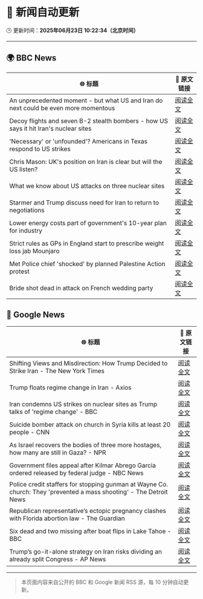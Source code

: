# 🧠 新闻自动更新

🕒 更新时间：**2025年06月23日 10:22:34（北京时间）**

---

## 🌍 BBC News

| 🌐 标题 | 🔗 原文链接 |
|--------|-------------|
| An unprecedented moment - but what US and Iran do next could be even more momentous | [阅读全文](https://www.bbc.com/news/articles/cy0w94yj68xo) |
| Decoy flights and seven B-2 stealth bombers - how US says it hit Iran's nuclear sites | [阅读全文](https://www.bbc.com/news/articles/cew0x7159edo) |
| 'Necessary' or 'unfounded'? Americans in Texas respond to US strikes | [阅读全文](https://www.bbc.com/news/videos/c07dg04ke45o) |
| Chris Mason: UK's position on Iran is clear but will the US listen? | [阅读全文](https://www.bbc.com/news/articles/cwyep25p5d0o) |
| What we know about US attacks on three nuclear sites | [阅读全文](https://www.bbc.com/news/articles/cvg9r4q99g4o) |
| Starmer and Trump discuss need for Iran to return to negotiations | [阅读全文](https://www.bbc.com/news/articles/cq53l41gl8jo) |
| Lower energy costs part of government's 10-year plan for industry | [阅读全文](https://www.bbc.com/news/articles/c1ljnrrmd7jo) |
| Strict rules as GPs in England start to prescribe weight loss jab Mounjaro | [阅读全文](https://www.bbc.com/news/articles/cglz4xyk7w9o) |
| Met Police chief 'shocked' by planned Palestine Action protest | [阅读全文](https://www.bbc.com/news/articles/c79q1jv8p24o) |
| Bride shot dead in attack on French wedding party | [阅读全文](https://www.bbc.com/news/articles/cn0q8pypxwxo) |

## 📰 Google News

| 🌐 标题 | 🔗 原文链接 |
|--------|-------------|
| Shifting Views and Misdirection: How Trump Decided to Strike Iran - The New York Times | [阅读全文](https://news.google.com/rss/articles/CBMihgFBVV95cUxNN3NmUjhBZ3BOa0wtUmNRQ041cXROUjVyeWhya2ZGYmUtLWdMMVFyZ3RLd1gtc3dyTHQ0Tm5CbGZreG9wM3NNbzVaek1jS3hVdzhmSHBsQ1FObkd1SUxicml1cFcybmxqYmRmdTh4OFpKM3p4X1RKYzkxRUpURE5EdlhaTDg4Zw?oc=5) |
| Trump floats regime change in Iran - Axios | [阅读全文](https://news.google.com/rss/articles/CBMiaEFVX3lxTFBQYnFkWGR1ZTY3WDk4M3pxWnBwdTJWbnpnRUNESUJTRTlPck5DYzdNWXdRUEhHM2JmTTFiSFhKektSdWNtUllCQlZ0a2FOZjZMekNSTFF6QWxQdXBRZGZ1VEUwdjBlZ3Rr?oc=5) |
| Iran condemns US strikes on nuclear sites as Trump talks of 'regime change' - BBC | [阅读全文](https://news.google.com/rss/articles/CBMiVEFVX3lxTE1FdFFXQUJUY3FhZHh1WDlIWWVWRUM2SEFoSm42cXJMSDhRdEY2WEl5MzdJVzFLVEFGSHl3SFZJQkRQX3QyR3poRFlmcW4taExZOUY2Qg?oc=5) |
| Suicide bomber attack on church in Syria kills at least 20 people - CNN | [阅读全文](https://news.google.com/rss/articles/CBMiiAFBVV95cUxQZEFQWkdYeUtYMFItdEU2R1F3WkxBMTA5TmthdTFhVVFXT1Jxc2JCRlBKeVNKVW1mUW5fNkpIYVliN295dUV0ZDRYZUNHSnZlTVNmSlEzUVFRNGljS2pNLWdkLVFadk1TVTg3QkF6d1Y0cVU4UHJyZGdTTW1RTWhxeHBKRmdFMjNW0gGOAUFVX3lxTFBLZHFJZ3gzTFRsaXUzaEt0Q25TbGN1QUhPY0ktX2hSOGVlQ3BwdEIycHhCVWZTZ2pwNTBkeTdKWlhUc1NBalVFdmtSZWJqREJRS04zTjFNQXAySGs0Wnc2QkQ0WXRsVC1PN3FCNUVtWkREeFI2bVRYbnJhSFJPaldjN2hHZDRRRGpIQWxkOGc?oc=5) |
| As Israel recovers the bodies of three more hostages, how many are still in Gaza? - NPR | [阅读全文](https://news.google.com/rss/articles/CBMiwgFBVV95cUxOZVYtVjZTNF9TSWdRSW5kN3d2LWxjSFlNaEJsQ21IWi1nLV9kb2ttU3lnaVlJVDF5NDNrMVNVQ0RZVWRaRkJpN2JGY0F3ZUFMSkJJQjJCRm40TTY2ZHpNa0kxcVpBQUotaEk3OGxIVmlGQ2xxSUtpNXZUVURZRUVoWm1jRnh5TC1NRE43R0lEZ0dWMFhnRVh6cVNMNmRGMzhobV9FclRNQkk3TWl4OWtDc0ljYVU4cmlCYUpyTnR2cG9sdw?oc=5) |
| Government files appeal after Kilmar Abrego Garcia ordered released by federal judge - NBC News | [阅读全文](https://news.google.com/rss/articles/CBMitgFBVV95cUxPTjVtVmtxVGwwcjBZZmNhNVlldmo0LTZrNFZ6RVlRTEo2VmFZTWdDRWk2RUJaWU45N0xfRWhRNzlsUmhBZVdpcTJYWk9XdXo0SU1WTVBYbnFMXzR1c2ktOUZVTTVxVl9oOS1XREd4c2lhdE9FTmZkYnF4em15VzRKVEc0SlJJTGZQYUtlNEI4WkNnc1hOYWt6eGxGR3NPa3BxUmJ2YkZmbnNKejV5QmVpWVFSbXRzd9IBVkFVX3lxTE5FbjNSelJPUkNEZW1vVDlGY3o2VVAwUG9Sa0d0Y2VjR1FvVGp1TmI4d0lFLWJHaGxRRnJKcmNEV3ZFb1VWRmN6dWhGX0Z1Mkc2eDlwanhn?oc=5) |
| Police credit staffers for stopping gunman at Wayne Co. church: They 'prevented a mass shooting' - The Detroit News | [阅读全文](https://news.google.com/rss/articles/CBMi7AFBVV95cUxNYjFvZ2IzQXJvOGJQVkoxVzNsS2ZzaWNQdTBzQXFjdWhTS3N3d2JMc192NC1lMFRRdkxxX3NIY2pxdnlzVmdYMm51ZVRwYl83RmxuenVyWjFseDBGRVpIdEhiZno5Q205RFhqWl9JdE5veVBCdGt4V242TTBkb0Q4X2lVWjhWaGptZFhzdjItM2Nqa0xtR2pGRXlwRG55YnJUYWNJTTItVzlrSG9EWlludDA2MkRHR3JQV0twNUQ0NEJBSEJfNTRBbkJrNGpnMGJCVEhzMjRSNndwelNNbVI2RUhwd3N4S2dGZE53aQ?oc=5) |
| Republican representative’s ectopic pregnancy clashes with Florida abortion law - The Guardian | [阅读全文](https://news.google.com/rss/articles/CBMirgFBVV95cUxNa25Mcm04NHBRUkpZeDdCSzg3SUtOMlFiVW52c3pnWEZjVjBoeTVDdGFmRFRXeHNFUWZodm5MY05ZX2c4OGt4Wk53RE0tam55SGRRREMwS3hEQ3FPcmNCNW1lbTY2bDlhejg4LWZSTU5fVEdNclEtdWZQQXNVdm5ITWJpLXJfbzJZRGlFTTNwQVRyQ3NyQzY1TTJaNTVONnhYaUVEcDk5V0VKeFZvWXc?oc=5) |
| Six dead and two missing after boat flips in Lake Tahoe - BBC | [阅读全文](https://news.google.com/rss/articles/CBMiWkFVX3lxTE5BNVBzSEowajJXZGpDT0hWR3VjTE96cFBXeGZYVVY0YXFtWWczYm4tbVhsQlUzdkhLY1l0STk1enpOR3hLWHphbDlWZG5FRmtlVm1ScEJfaDU1d9IBX0FVX3lxTE5JZElPUWJRLWZCel9zcHVjWjg4UGVQY1BJRXE5STRYRDNRSmltMEVxVTFXM1VBUVFrV3dMeWkzQkR1ak10dTZtT2x5LTNEOEtkTWhDaTJ1ZVFlVFQ3c09n?oc=5) |
| Trump’s go-it-alone strategy on Iran risks dividing an already split Congress - AP News | [阅读全文](https://news.google.com/rss/articles/CBMinAFBVV95cUxQdzNobWNpb1M2ZmQzdDVqWElYcW1MS2FFYldMU0dIenlrdkxla3p3NHQ3WHlZVmdSWXdyVGxPcTQ4Vm96eWZkNXd3ZjRVNTAwZzZlbVlKb3Y2cHZlVEdMMjZTb2hNZFpFdWx3RGtibmZKY2hrZHc2YXVyMjU0UUFscXdITWtkZTdYZ3Y4cmtZamEwck1wajlJdk9DenE?oc=5) |

---
> 本页面内容来自公开的 BBC 和 Google 新闻 RSS 源，每 10 分钟自动更新。
